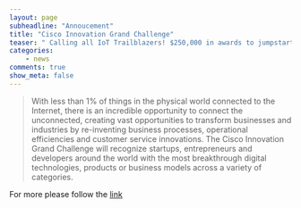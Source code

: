 ```yaml
---
layout: page
subheadline: "Annoucement"
title: "Cisco Innovation Grand Challenge"
teaser: " Calling all IoT Trailblazers! $250,000 in awards to jumpstart your venture!"
categories:
    - news        
comments: true
show_meta: false
---
```


> With less than 1% of things in the physical world connected to the Internet, there is an incredible opportunity to connect the unconnected, creating vast opportunities to transform businesses and industries by re-inventing business processes, operational efficiencies and customer service innovations. The Cisco Innovation Grand Challenge will recognize startups, entrepreneurs and developers around the world with the most breakthrough digital technologies, products or business models across a variety of categories.


For more please follow the [link](https://cisco.younoodle.com/#thechallenge)